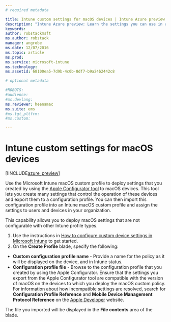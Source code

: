 ```yaml
---
# required metadata

title: Intune custom settings for macOS devices | Intune Azure preview | Microsoft Docs
description: "Intune Azure preview: Learn the settings you can use in a macOS custom profile."
keywords:
author: robstackmsft
ms.author: robstack
manager: angrobe
ms.date: 12/07/2016
ms.topic: article
ms.prod:
ms.service: microsoft-intune
ms.technology:
ms.assetid: 68100ea5-7d9b-4c0b-8df7-b9a24b2442c8

# optional metadata

#ROBOTS:
#audience:
#ms.devlang:
ms.reviewer: heenamac
ms.suite: ems
#ms.tgt_pltfrm:
#ms.custom:

---
```


# Intune custom settings for macOS devices

[!INCLUDE[azure_preview](../includes/azure_preview.md)]

Use the Microsoft Intune macOS custom profile to deploy settings that you created by using the [Apple Configurator tool](https://itunes.apple.com/app/apple-configurator-2/id1037126344?mt=12) to macOS devices. This tool lets you create many settings that control the operation of these devices and export them to a configuration profile. You can then import this configuration profile into an Intune macOS custom profile and assign the settings to users and devices in your organization.

This capability allows you to deploy macOS settings that are not configurable with other Intune profile types.


1. Use the instructions in [How to configure custom device settings in Microsoft Intune](how-to-configure-custom-settings.md) to get started.
2. On the **Create Profile** blade, specify the following:

- **Custom configuration profile name** - Provide a name for the policy as it will be displayed on the device, and in Intune status.
- **Configuration profile file** - Browse to the configuration profile that you created by using the Apple Configurator.
Ensure that the settings you export from the Apple Configurator tool are compatible with the version of macOS on the devices to which you deploy the macOS custom policy. For information about how incompatible settings are resolved, search for **Configuration Profile Reference** and **Mobile Device Management Protocol Reference** on the [Apple Developer](https://developer.apple.com/) website.

The file you imported will be displayed in the **File contents** area of the blade.

